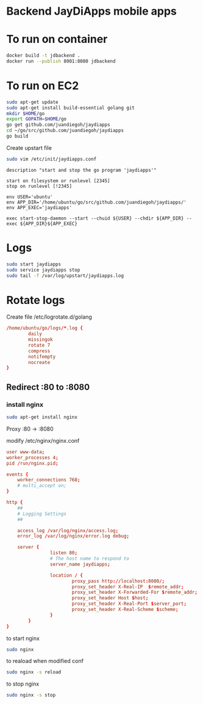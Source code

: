 Backend JayDiApps mobile apps
=============================

# To run on container

```sh
docker build -t jdbackend .
docker run --publish 8001:8080 jdbackend
```

# To run on EC2

```sh
sudo apt-get update
sudo apt-get install build-essential golang git
mkdir $HOME/go
export GOPATH=$HOME/go
go get github.com/juandiegoh/jaydiapps
cd ~/go/src/github.com/juandiegoh/jaydiapps
go build
```

Create upstart file

```sh
sudo vim /etc/init/jaydiapps.conf
```

```updstart
description "start and stop the go program 'jaydiapps'"

start on filesystem or runlevel [2345]
stop on runlevel [!2345]

env USER='ubuntu'
env APP_DIR='/home/ubuntu/go/src/github.com/juandiegoh/jaydiapps/'
env APP_EXEC='jaydiapps'

exec start-stop-daemon --start --chuid ${USER} --chdir ${APP_DIR} --exec ${APP_DIR}${APP_EXEC} 
```

# Logs
```sh
sudo start jaydiapps
sudo service jaydiapps stop
sudo tail -f /var/log/upstart/jaydiapps.log
```

# Rotate logs
Create file /etc/logrotate.d/golang

```conf
/home/ubuntu/go/logs/*.log {
        daily
        missingok
        rotate 7
        compress
        notifempty
        nocreate
}
```

## Redirect :80 to :8080
### install nginx
```sh
sudo apt-get install nginx
```
Proxy :80 -> :8080

modify /etc/nginx/nginx.conf

```conf
user www-data;
worker_processes 4;
pid /run/nginx.pid;

events {
	worker_connections 768;
	# multi_accept on;
}

http {
	##
	# Logging Settings
	##

	access_log /var/log/nginx/access.log;
	error_log /var/log/nginx/error.log debug;

	server {
                listen 80;
                # The host name to respond to
                server_name jaydiapps;

                location / {
                        proxy_pass http://localhost:8080/;
                        proxy_set_header X-Real-IP  $remote_addr;
                        proxy_set_header X-Forwarded-For $remote_addr;
                        proxy_set_header Host $host;
                        proxy_set_header X-Real-Port $server_port;
                        proxy_set_header X-Real-Scheme $scheme;
                }
        }
}
```

to start nginx
```sh
sudo nginx
```

to reaload when modified conf
```sh
sudo nginx -s reload
```

to stop nginx
```sh
sudo nginx -s stop
```
